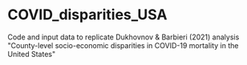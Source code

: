 # COVID_disparities_USA
Code and input data to replicate Dukhovnov &amp; Barbieri (2021) analysis "County-level socio-economic disparities in COVID-19 mortality in the United States"
